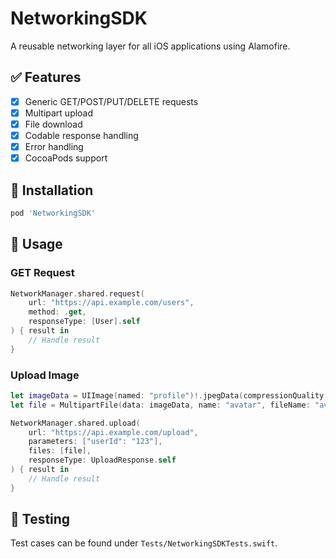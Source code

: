 # NetworkingSDK

A reusable networking layer for all iOS applications using Alamofire.

## ✅ Features

- [x] Generic GET/POST/PUT/DELETE requests
- [x] Multipart upload
- [x] File download
- [x] Codable response handling
- [x] Error handling
- [x] CocoaPods support

## 🚀 Installation

```ruby
pod 'NetworkingSDK'
```

## 🔧 Usage

### GET Request

```swift
NetworkManager.shared.request(
    url: "https://api.example.com/users",
    method: .get,
    responseType: [User].self
) { result in
    // Handle result
}
```

### Upload Image

```swift
let imageData = UIImage(named: "profile")!.jpegData(compressionQuality: 0.8)!
let file = MultipartFile(data: imageData, name: "avatar", fileName: "avatar.jpg", mimeType: "image/jpeg")

NetworkManager.shared.upload(
    url: "https://api.example.com/upload",
    parameters: ["userId": "123"],
    files: [file],
    responseType: UploadResponse.self
) { result in
    // Handle result
}
```

## 🧪 Testing

Test cases can be found under `Tests/NetworkingSDKTests.swift`.

